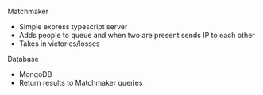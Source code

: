 Matchmaker
- Simple express typescript server
- Adds people to queue and when two are present sends IP to each other
- Takes in victories/losses

Database
- MongoDB
- Return results to Matchmaker queries
